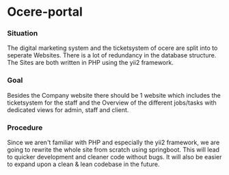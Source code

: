 # Ocere-portal

### Situation
The digital marketing system and the ticketsystem of ocere are split into to seperate Websites.
There is a lot of redundancy in the database structure.
The Sites are both written in PHP using the yii2 framework.

### Goal
Besides the Company website there should be 1 website which includes the ticketsystem for the staff and the Overview of the different jobs/tasks with dedicated views for admin, staff and client.

### Procedure
Since we aren't familiar with PHP and especially the yii2 framework, we are going to rewrite the whole site from scratch using springboot. This will lead to quicker development and cleaner code without bugs. It will also be easier to expand upon a clean & lean codebase in the future.
